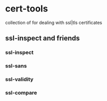 # cert-tools
collection of for dealing with ssl|tls certificates

## ssl-inspect and friends

### ssl-inspect

### ssl-sans

### ssl-validity

### ssl-compare
